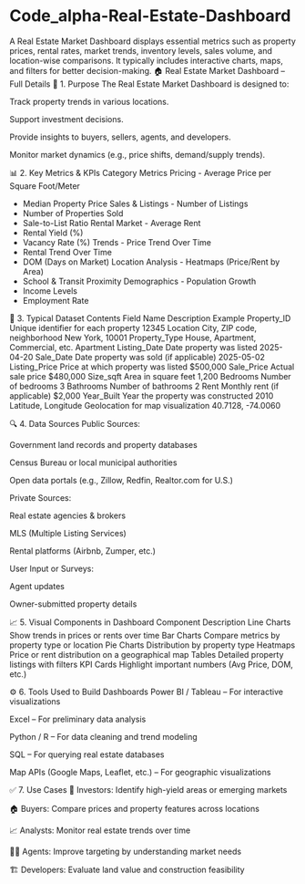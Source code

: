 # Code_alpha-Real-Estate-Dashboard
A Real Estate Market Dashboard displays essential metrics such as property prices, rental rates, market trends, inventory levels, sales volume, and location-wise comparisons. It typically includes interactive charts, maps, and filters for better decision-making.
🏠 Real Estate Market Dashboard – Full Details
📌 1. Purpose
The Real Estate Market Dashboard is designed to:

Track property trends in various locations.

Support investment decisions.

Provide insights to buyers, sellers, agents, and developers.

Monitor market dynamics (e.g., price shifts, demand/supply trends).

📊 2. Key Metrics & KPIs
Category	Metrics
Pricing	- Average Price per Square Foot/Meter
- Median Property Price
Sales & Listings	- Number of Listings
- Number of Properties Sold
- Sale-to-List Ratio
Rental Market	- Average Rent
- Rental Yield (%)
- Vacancy Rate (%)
Trends	- Price Trend Over Time
- Rental Trend Over Time
- DOM (Days on Market)
Location Analysis	- Heatmaps (Price/Rent by Area)
- School & Transit Proximity
Demographics	- Population Growth
- Income Levels
- Employment Rate

📁 3. Typical Dataset Contents
Field Name	Description	Example
Property_ID	Unique identifier for each property	12345
Location	City, ZIP code, neighborhood	New York, 10001
Property_Type	House, Apartment, Commercial, etc.	Apartment
Listing_Date	Date property was listed	2025-04-20
Sale_Date	Date property was sold (if applicable)	2025-05-02
Listing_Price	Price at which property was listed	$500,000
Sale_Price	Actual sale price	$480,000
Size_sqft	Area in square feet	1,200
Bedrooms	Number of bedrooms	3
Bathrooms	Number of bathrooms	2
Rent	Monthly rent (if applicable)	$2,000
Year_Built	Year the property was constructed	2010
Latitude, Longitude	Geolocation for map visualization	40.7128, -74.0060

🔍 4. Data Sources
Public Sources:

Government land records and property databases

Census Bureau or local municipal authorities

Open data portals (e.g., Zillow, Redfin, Realtor.com for U.S.)

Private Sources:

Real estate agencies & brokers

MLS (Multiple Listing Services)

Rental platforms (Airbnb, Zumper, etc.)

User Input or Surveys:

Agent updates

Owner-submitted property details

📈 5. Visual Components in Dashboard
Component	Description
Line Charts	Show trends in prices or rents over time
Bar Charts	Compare metrics by property type or location
Pie Charts	Distribution by property type
Heatmaps	Price or rent distribution on a geographical map
Tables	Detailed property listings with filters
KPI Cards	Highlight important numbers (Avg Price, DOM, etc.)

⚙️ 6. Tools Used to Build Dashboards
Power BI / Tableau – For interactive visualizations

Excel – For preliminary data analysis

Python / R – For data cleaning and trend modeling

SQL – For querying real estate databases

Map APIs (Google Maps, Leaflet, etc.) – For geographic visualizations

✅ 7. Use Cases
🏢 Investors: Identify high-yield areas or emerging markets

🏠 Buyers: Compare prices and property features across locations

📈 Analysts: Monitor real estate trends over time

🧑‍💼 Agents: Improve targeting by understanding market needs

🏗️ Developers: Evaluate land value and construction feasibility

